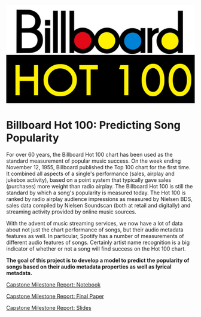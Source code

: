 ![](Billboard_Hot_100_logo.jpg)



# Billboard Hot 100: Predicting Song Popularity

For over 60 years, the Billboard Hot 100 chart has been used as the standard measurement of popular music success. On the week ending November 12, 1955, Billboard published the Top 100 chart for the first time. It combined all aspects of a single's performance (sales, airplay and jukebox activity), based on a point system that typically gave sales (purchases) more weight than radio airplay. The Billboard Hot 100 is still the standard by which a song's popularity is measured today. The Hot 100 is ranked by radio airplay audience impressions as measured by Nielsen BDS, sales data compiled by Nielsen Soundscan (both at retail and digitally) and streaming activity provided by online music sources.

With the advent of music streaming services, we now have a lot of data about not just the chart performance of songs, but their audio metadata features as well. In particular, Spotify has a number of measurements of different audio features of songs. Certainly artist name recognition is a big indicator of whether or not a song will find success on the Hot 100 chart.

**The goal of this project is to develop a model to predict the popularity of songs based on their audio metadata properties as well as lyrical metadata.**

[Capstone Milestone Report: Notebook](https://github.com/james-parks/Project1/blob/master/Capstone%20Milestone%20Report.ipynb)

[Capstone Milestone Report: Final Paper](https://github.com/james-parks/Project1/blob/master/capstone_project_report_billboard.pdf)

[Capstone Milestone Report: Slides](https://github.com/james-parks/Project1/blob/master/capstone_project_presentation_billboard.ppt)
